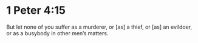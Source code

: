# 1 Peter 4:15

But let none of you suffer as a murderer, or [as] a thief, or [as] an evildoer, or as a busybody in other men’s matters.
